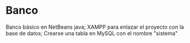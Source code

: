 # Banco
Banco básico en NetBeans java;
XAMPP para enlazar el proyecto con la base de datos; 
Crearse una tabla en MySQL con el nombre "sistema"
